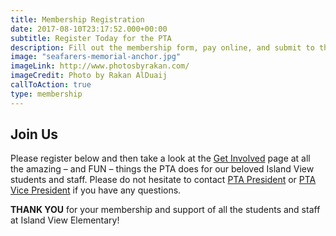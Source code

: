 ```yaml
---
title: Membership Registration
date: 2017-08-10T23:17:52.000+00:00
subtitle: Register Today for the PTA
description: Fill out the membership form, pay online, and submit to the PTA board.
image: "seafarers-memorial-anchor.jpg"
imageLink: http://www.photosbyrakan.com/
imageCredit: Photo by Rakan AlDuaij
callToAction: true
type: membership
---
```


## Join Us

Please register below and then take a look at the [Get Involved](/get-involved/) page at all the amazing – and FUN – things the PTA does for our beloved Island View students and staff. Please do not hesitate to contact [PTA President](mailto:president@islandviewpta.org) or [PTA Vice President](mailto:vicepresident@islandviewpta.org) if you have any questions.

**THANK YOU** for your membership and support of all the students and staff at Island View Elementary!